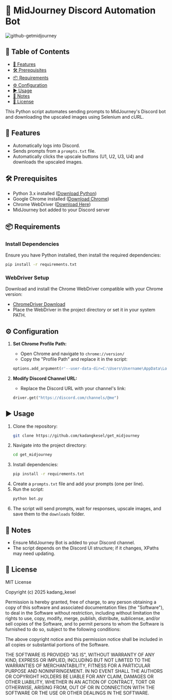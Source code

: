 # 🚀 MidJourney Discord Automation Bot
![github-getmidjourney](https://github.com/user-attachments/assets/9226cf8c-38b7-4863-8432-4ef173f81958)

## 📖 Table of Contents

- [📌 Features](#-features)
- [🛠 Prerequisites](#-prerequisites)
- [📦 Requirements](#-requirements)
- [⚙️ Configuration](#-configuration)
- [▶️ Usage](#-usage)
- [📝 Notes](#-notes)
- [📜 License](#-license)

This Python script automates sending prompts to MidJourney's Discord bot and downloading the upscaled images using Selenium and cURL.

## 📌 Features

- Automatically logs into Discord.
- Sends prompts from a `prompts.txt` file.
- Automatically clicks the upscale buttons (U1, U2, U3, U4) and downloads the upscaled images.

## 🛠 Prerequisites

- Python 3.x installed ([Download Python](https://www.python.org/downloads/))
- Google Chrome installed ([Download Chrome](https://www.google.com/chrome/))
- Chrome WebDriver ([Download Here](https://googlechromelabs.github.io/chrome-for-testing/))
- MidJourney bot added to your Discord server

## 📦 Requirements

### Install Dependencies

Ensure you have Python installed, then install the required dependencies:

```sh
pip install -r requirements.txt
```

### WebDriver Setup

Download and install the Chrome WebDriver compatible with your Chrome version:

- [ChromeDriver Download](https://googlechromelabs.github.io/chrome-for-testing/)
- Place the WebDriver in the project directory or set it in your system PATH.

## ⚙️ Configuration

1. **Set Chrome Profile Path:**

   - Open Chrome and navigate to `chrome://version/`
   - Copy the "Profile Path" and replace it in the script:

   ```python
   options.add_argument(r'--user-data-dir=C:\Users\Username\AppData\Local\Google\Chrome\User Data\Default')
   ```

2. **Modify Discord Channel URL:**

   - Replace the Discord URL with your channel's link:

   ```python
   driver.get("https://discord.com/channels/@me")
   ```

## ▶️ Usage

1. Clone the repository:
   ```sh
   git clone https://github.com/kadangkesel/get_midjourney
   ```
2. Navigate into the project directory:
   ```sh
   cd get_midjourney
   ```
3. Install dependencies:
   ```sh
   pip install -r requirements.txt
   ```
4. Create a `prompts.txt` file and add your prompts (one per line).
5. Run the script:
   ```sh
   python bot.py
   ```
6. The script will send prompts, wait for responses, upscale images, and save them to the `downloads` folder.

## 📝 Notes

- Ensure MidJourney Bot is added to your Discord channel.
- The script depends on the Discord UI structure; if it changes, XPaths may need updating.

## 📜 License

MIT License

Copyright (c) 2025 kadang_kesel

Permission is hereby granted, free of charge, to any person obtaining a copy
of this software and associated documentation files (the "Software"), to deal
in the Software without restriction, including without limitation the rights
to use, copy, modify, merge, publish, distribute, sublicense, and/or sell
copies of the Software, and to permit persons to whom the Software is
furnished to do so, subject to the following conditions:

The above copyright notice and this permission notice shall be included in all
copies or substantial portions of the Software.

THE SOFTWARE IS PROVIDED "AS IS", WITHOUT WARRANTY OF ANY KIND, EXPRESS OR
IMPLIED, INCLUDING BUT NOT LIMITED TO THE WARRANTIES OF MERCHANTABILITY,
FITNESS FOR A PARTICULAR PURPOSE AND NONINFRINGEMENT. IN NO EVENT SHALL THE
AUTHORS OR COPYRIGHT HOLDERS BE LIABLE FOR ANY CLAIM, DAMAGES OR OTHER
LIABILITY, WHETHER IN AN ACTION OF CONTRACT, TORT OR OTHERWISE, ARISING FROM,
OUT OF OR IN CONNECTION WITH THE SOFTWARE OR THE USE OR OTHER DEALINGS IN THE
SOFTWARE.

